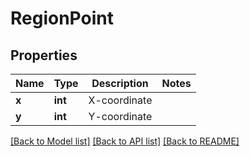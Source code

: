 # RegionPoint

## Properties
Name | Type | Description | Notes
---- | ---- | ----------- | -----
**x** | **int** | X-coordinate | 
**y** | **int** | Y-coordinate | 

[[Back to Model list]](../../README.md#documentation-for-models) [[Back to API list]](../../README.md#documentation-for-api-endpoints) [[Back to README]](../../README.md)


